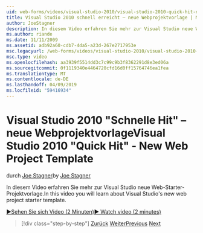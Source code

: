 ```yaml
---
uid: web-forms/videos/visual-studio-2010/visual-studio-2010-quick-hit-new-web-project-template
title: Visual Studio 2010 schnell erreicht – neue Webprojektvorlage | Microsoft-Dokumentation
author: JoeStagner
description: In diesem Video erfahren Sie mehr zur Visual Studio neue Web-Starter-Projektvorlage.
ms.author: riande
ms.date: 11/11/2009
ms.assetid: adb92a60-cdb7-4da5-a23d-267e2717953e
msc.legacyurl: /web-forms/videos/visual-studio-2010/visual-studio-2010-quick-hit-new-web-project-template
msc.type: video
ms.openlocfilehash: aa3939f5514dd3c7c99c9b3f8362291d8e3ed06a
ms.sourcegitcommit: 0f1119340e4464720cfd16d0ff15764746ea1fea
ms.translationtype: MT
ms.contentlocale: de-DE
ms.lasthandoff: 04/09/2019
ms.locfileid: "59416934"
---
```

# <a name="visual-studio-2010-quick-hit---new-web-project-template"></a><span data-ttu-id="596f2-103">Visual Studio 2010 "Schnelle Hit" – neue Webprojektvorlage</span><span class="sxs-lookup"><span data-stu-id="596f2-103">Visual Studio 2010 "Quick Hit" - New Web Project Template</span></span>

<span data-ttu-id="596f2-104">durch [Joe Stagner](https://github.com/JoeStagner)</span><span class="sxs-lookup"><span data-stu-id="596f2-104">by [Joe Stagner](https://github.com/JoeStagner)</span></span>

<span data-ttu-id="596f2-105">In diesem Video erfahren Sie mehr zur Visual Studio neue Web-Starter-Projektvorlage.</span><span class="sxs-lookup"><span data-stu-id="596f2-105">In this video you will learn about Visual Studio's new web project starter template.</span></span>

[<span data-ttu-id="596f2-106">&#9654;Sehen Sie sich Video (2 Minuten)</span><span class="sxs-lookup"><span data-stu-id="596f2-106">&#9654; Watch video (2 minutes)</span></span>](https://channel9.msdn.com/Blogs/ASP-NET-Site-Videos/visual-studio-2010-quick-hit-new-web-project-template)

> [!div class="step-by-step"]
> <span data-ttu-id="596f2-107">[Zurück](visual-studio-2010-quick-hit-multi-monitor-support.md)
> [Weiter](visual-studio-2010-quick-hit-new-multi-targeting.md)</span><span class="sxs-lookup"><span data-stu-id="596f2-107">[Previous](visual-studio-2010-quick-hit-multi-monitor-support.md)
[Next](visual-studio-2010-quick-hit-new-multi-targeting.md)</span></span>
